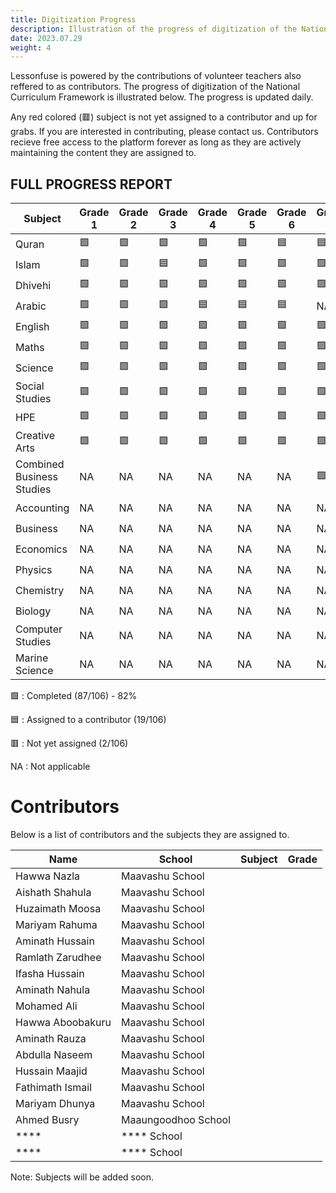 ```yaml
---
title: Digitization Progress
description: Illustration of the progress of digitization of the National Curriculum Framework. Updates daily.
date: 2023.07.29
weight: 4
---
```


Lessonfuse is powered by the contributions of volunteer teachers also reffered to as contributors. The progress of digitization of the National Curriculum Framework is illustrated below. The progress is updated daily.

Any red colored (🟥) subject is not yet assigned to a contributor and up for grabs. If you are interested in contributing, please contact us. Contributors recieve free access to the platform forever as long as they are actively maintaining the content they are assigned to.

## FULL PROGRESS REPORT

| Subject                   | Grade 1 | Grade 2 | Grade 3 | Grade 4 | Grade 5 | Grade 6 | Grade 7 | Grade 8 | Grade 9 | Grade 10 |
| ------------------------- | ------- | ------- | ------- | ------- | ------- | ------- | ------- | ------- | ------- | -------- |
| Quran                     | 🟩      | 🟩      | 🟩      | 🟩      | 🟩      | 🟦      | 🟦      | 🟦      | 🟦      | 🟦       |
| Islam                     | 🟩      | 🟩      | 🟦      | 🟩      | 🟩      | 🟩      | 🟩      | 🟩      | 🟩      | 🟩       |
| Dhivehi                   | 🟩      | 🟩      | 🟩      | 🟩      | 🟩      | 🟩      | 🟩      | 🟩      | 🟦      | 🟦       |
| Arabic                    | 🟩      | 🟩      | 🟩      | 🟦      | 🟦      | 🟦      | NA      | NA      | NA      | NA       |
| English                   | 🟩      | 🟩      | 🟩      | 🟩      | 🟩      | 🟩      | 🟩      | 🟩      | 🟩      | 🟩       |
| Maths                     | 🟩      | 🟩      | 🟩      | 🟩      | 🟩      | 🟩      | 🟩      | 🟩      | 🟦      | 🟦       |
| Science                   | 🟩      | 🟩      | 🟩      | 🟩      | 🟩      | 🟩      | 🟩      | 🟩      | NA      | NA       |
| Social Studies            | 🟩      | 🟩      | 🟩      | 🟩      | 🟩      | 🟩      | 🟩      | 🟩      | NA      | NA       |
| HPE                       | 🟩      | 🟩      | 🟩      | 🟩      | 🟩      | 🟩      | 🟩      | 🟦      | NA      | NA       |
| Creative Arts             | 🟩      | 🟩      | 🟩      | 🟩      | 🟩      | 🟩      | 🟩      | 🟩      | NA      | NA       |
| Combined Business Studies | NA      | NA      | NA      | NA      | NA      | NA      | 🟩      | 🟩      | NA      | NA       |
| Accounting                | NA      | NA      | NA      | NA      | NA      | NA      | NA      | NA      | 🟩      | 🟩       |
| Business                  | NA      | NA      | NA      | NA      | NA      | NA      | NA      | NA      | 🟩      | 🟩       |
| Economics                 | NA      | NA      | NA      | NA      | NA      | NA      | NA      | NA      | 🟦      | 🟦       |
| Physics                   | NA      | NA      | NA      | NA      | NA      | NA      | NA      | NA      | 🟦      | 🟦       |
| Chemistry                 | NA      | NA      | NA      | NA      | NA      | NA      | NA      | NA      | 🟩      | 🟩       |
| Biology                   | NA      | NA      | NA      | NA      | NA      | NA      | NA      | NA      | 🟩      | 🟩       |
| Computer Studies          | NA      | NA      | NA      | NA      | NA      | NA      | NA      | NA      | 🟥      | 🟥       |
| Marine Science            | NA      | NA      | NA      | NA      | NA      | NA      | NA      | NA      | 🟩      | 🟩       |

🟩 : Completed (87/106) - 82%

🟦 : Assigned to a contributor (19/106)

🟥 : Not yet assigned (2/106)

NA : Not applicable

# Contributors

Below is a list of contributors and the subjects they are assigned to.

| Name             | School              | Subject | Grade |
| ---------------- | ------------------- | ------- | ----- |
| Hawwa Nazla      | Maavashu School     |         |       |
| Aishath Shahula  | Maavashu School     |         |       |
| Huzaimath Moosa  | Maavashu School     |         |       |
| Mariyam Rahuma   | Maavashu School     |         |       |
| Aminath Hussain  | Maavashu School     |         |       |
| Ramlath Zarudhee | Maavashu School     |         |       |
| Ifasha Hussain   | Maavashu School     |         |       |
| Aminath Nahula   | Maavashu School     |         |       |
| Mohamed Ali      | Maavashu School     |         |       |
| Hawwa Aboobakuru | Maavashu School     |         |       |
| Aminath Rauza    | Maavashu School     |         |       |
| Abdulla Naseem   | Maavashu School     |         |       |
| Hussain Maajid   | Maavashu School     |         |       |
| Fathimath Ismail | Maavashu School     |         |       |
| Mariyam Dhunya   | Maavashu School     |         |       |
| Ahmed Busry      | Maaungoodhoo School |         |       |
| \*\*\*\*         | \*\*\*\* School     |         |       |
| \*\*\*\*         | \*\*\*\* School     |         |       |

Note: Subjects will be added soon.

